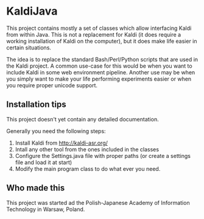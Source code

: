 # KaldiJava

This project contains mostly a set of classes which allow interfacing Kaldi from within Java. This is not a replacement for Kaldi (it does require a working installation of Kaldi on the computer), but it does make life easier in certain situations.

The idea is to replace the standard Bash/Perl/Python scripts that are used in the Kaldi project. A common use-case for this would be when you want to include Kaldi in some web environment pipeline. Another use may be when you simply want to make your life performing experiments easier or when you require proper unicode support.

## Installation tips

This project doesn't yet contain any detailed documentation.

Generally you need the following steps:

  1. Install Kaldi from http://kaldi-asr.org/
  2. Intall any other tool from the ones included in the classes
  3. Configure the Settings.java file with proper paths (or create a settings file and load it at start)
  4. Modify the main program class to do what ever you need.

## Who made this

This project was started ad the Polish-Japanese Academy of Information Technology in Warsaw, Poland.


